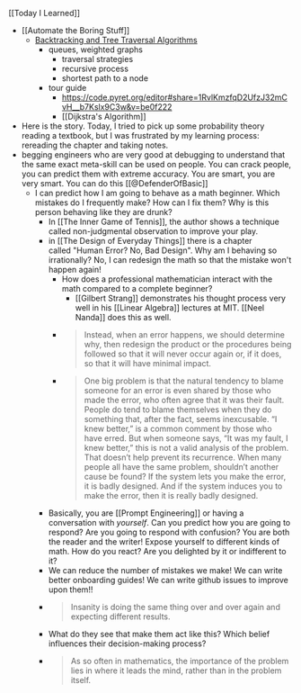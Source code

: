 [[Today I Learned]]
- [[Automate the Boring Stuff]]
	- [Backtracking and Tree Traversal Algorithms](https://inventwithpython.com/recursion/chapter4.html)
		- queues, weighted graphs
			- traversal strategies
			- recursive process
			- shortest path to a node
		- tour guide
			- https://code.pyret.org/editor#share=1RvlKmzfqD2UfzJ32mCvH__b7Kslx9C3w&v=be0f222
			- [[Dijkstra's Algorithm]]
- Here is the story. Today, I tried to pick up some probability theory reading a textbook, but I was frustrated by my learning process: rereading the chapter and taking notes.
- begging engineers who are very good at debugging to understand that the same exact meta-skill can be used on people. You can crack people, you can predict them with extreme accuracy. You are smart, you are very smart. You can do this [[@DefenderOfBasic]]
	- I can predict how I am going to behave as a math beginner. Which mistakes do I  frequently make? How can I fix them? Why is this person behaving like they are drunk? 
		- In [[The Inner Game of Tennis]], the author shows a technique called non-judgmental observation to improve your play.
		- in [[The Design of Everyday Things]] there is a chapter called "Human Error? No, Bad Design". Why am I behaving so irrationally? No, I can redesign the math so that the mistake won't happen again!
			- How does a professional mathematician interact with the math compared to a complete beginner?
				- [[Gilbert Strang]] demonstrates his thought process very well in his [[Linear Algebra]] lectures at MIT. [[Neel Nanda]] does this as well.
			- > Instead, when an error happens, we should determine why, then redesign the product or the procedures being followed so that it will never occur again or, if it does, so that it will have minimal impact.
			- > One big problem is that the natural tendency to blame someone for an error is even shared by those who made the error, who often agree that it was their fault. People do tend to blame themselves when they do something that, after the fact, seems inexcusable. “I knew better,” is a common comment by those who have erred. But when someone says, “It was my fault, I knew better,” this is not a valid analysis of the problem. That doesn’t help prevent its recurrence. When many people all have the same problem, shouldn’t another cause be found? If the system lets you make the error, it is badly designed. And if the system induces you to make the error, then it is really badly designed. 
		- Basically, you are [[Prompt Engineering]] or having a conversation with *yourself*. Can you predict how you are going to respond? Are you going to respond with confusion? You are both the reader and the writer! Expose yourself to different kinds of math. How do you react? Are you delighted by it or indifferent to it?
		- We can reduce the number of mistakes we make! We can write better onboarding guides! We can write github issues to improve upon them!!
		- > Insanity is doing the same thing over and over again and expecting different results.
		- What do they see that make them act like this? Which belief influences their decision-making process?
		- > As so often in mathematics, the importance of the problem lies in where it leads the mind, rather than in the problem itself.